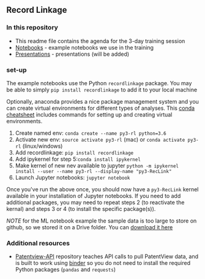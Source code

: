 ## Record Linkage


### In this repository
- This readme file contains the agenda for the 3-day training session
- [Notebooks](./Notebooks) - example notebooks we use in the training
- [Presentations](./Presentations) - presentations (will be added)

### set-up

The example notebooks use the Python `recordlinkage` package. You may be able to simply `pip install recordlinkage` to add it to your local machine

Optionally, anaconda provides a nice package management system and you can create virtual environments for different types of analyses. This [conda cheatsheet](https://docs.conda.io/projects/conda/en/4.6.0/_downloads/52a95608c49671267e40c689e0bc00ca/conda-cheatsheet.pdf) includes commands for setting up and creating virtual environments.

1. Create named env: `conda create --name py3-rl python=3.6`
2. Activate new env: `source activate py3-rl` (mac) or `conda activate py3-rl` (linux/windows)
3. Add recordlinkage: `pip install recordlinkage`
4. Add ipykernel for step 5:`conda install ipykernel`
5. Make kernel of new nev available to jupyter `python -m ipykernel install --user --name py3-rl --display-name "py3-RecLink"`
6. Launch Jupyter notebooks: `jupyter notebook`

Once you've run the above once, you should now have a `py3-RecLink` kernel available in your installation of Jupyter notebooks. If you need to add additional packages, you may need to repeat steps 2 (to reactivate the kernal) and steps 3 or 4 (to install the specific package(s)).

*_NOTE_* for the ML notebook example the sample data is too large to store on github, so we stored it on a Drive folder. You can [download it here]()

### Additional resources
- [Patentview-API](https://github.com/Coleridge-Initiative/patentview-api) repository teaches API calls to pull PatentView data, and is built to work using [binder](https://mybinder.org/) so you do not need to install the required Python packages (`pandas` and `requests`)
